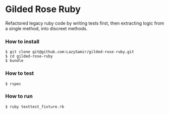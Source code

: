 # Gilded Rose Ruby
Refactored legacy ruby code by writing tests first, then extracting logic from a single method, into discreet methods.

### How to install

```
$ git clone git@github.com:LazySamir/gilded-rose-ruby.git
$ cd gilded-rose-ruby
$ bundle 
```

### How to test

```
$ rspec
```

### How to run

```
$ ruby texttest_fixture.rb
```